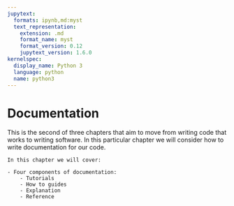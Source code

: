 ```yaml
---
jupytext:
  formats: ipynb,md:myst
  text_representation:
    extension: .md
    format_name: myst
    format_version: 0.12
    jupytext_version: 1.6.0
kernelspec:
  display_name: Python 3
  language: python
  name: python3
---
```


# Documentation

This is the second of three chapters that aim to move from writing code
that works to writing software. In this particular chapter we will consider how
to write documentation for our code.

```{important}
In this chapter we will cover:

- Four components of documentation:
    - Tutorials
    - How to guides
    - Explanation
    - Reference
```
